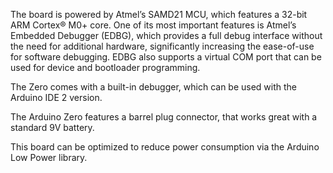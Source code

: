 
<FeatureDescription>

The board is powered by Atmel’s SAMD21 MCU, which features a 32-bit ARM Cortex® M0+ core. One of its most important features is Atmel’s Embedded Debugger (EDBG), which provides a full debug interface without the need for additional hardware, significantly increasing the ease-of-use for software debugging. EDBG also supports a virtual COM port that can be used for device and
bootloader programming.

</FeatureDescription>

<FeatureList>

<Feature title="Embedded Debugger" image="mcu">

The Zero comes with a built-in debugger, which can be used with the Arduino IDE 2 version.
<FeatureWrapper>
  <FeatureLink variant="primary" title="Documentation" url="/tutorials/zero/debugging-with-zero"/>
</FeatureWrapper>
</Feature>

<Feature title="Battery Connector" image="connection">

The Arduino Zero features a barrel plug connector, that works great with a standard 9V battery.

</Feature>

<Feature title="Low Power Support" image="power">

This board can be optimized to reduce power consumption via the Arduino Low Power library.
<FeatureWrapper>
  <FeatureLink variant="secondary" title="Library" url="https://www.arduino.cc/reference/en/libraries/arduino-low-power/"/>
</FeatureWrapper>
</Feature>

</FeatureList>